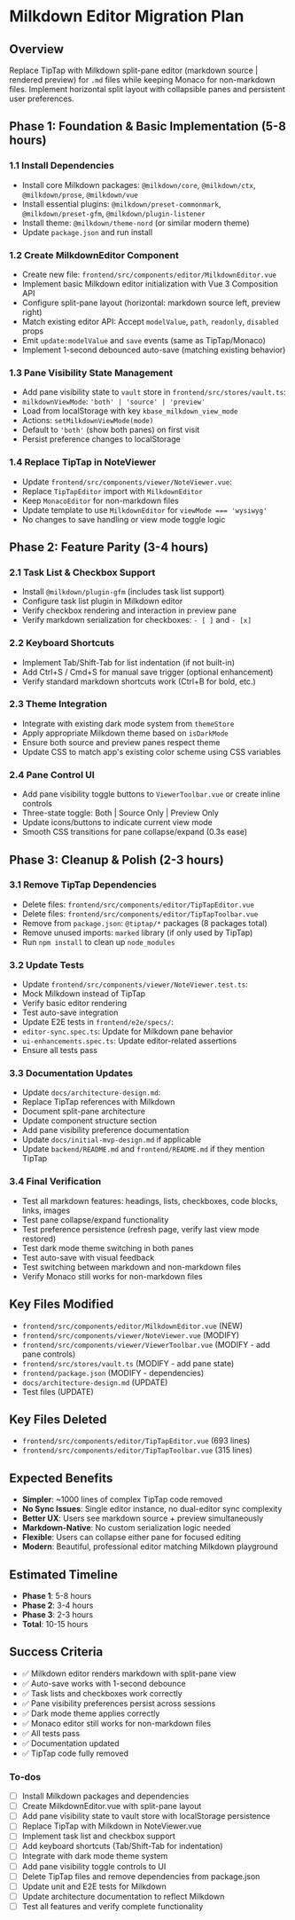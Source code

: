 <!-- a95ec243-9abb-4ba5-8062-72d88559dc33 1eaac78a-bd1e-4276-92b8-b05c8554cd0a -->
# Milkdown Editor Migration Plan

## Overview

Replace TipTap with Milkdown split-pane editor (markdown source | rendered preview) for `.md` files while keeping Monaco for non-markdown files. Implement horizontal split layout with collapsible panes and persistent user preferences.

## Phase 1: Foundation & Basic Implementation (5-8 hours)

### 1.1 Install Dependencies

- Install core Milkdown packages: `@milkdown/core`, `@milkdown/ctx`, `@milkdown/prose`, `@milkdown/vue`
- Install essential plugins: `@milkdown/preset-commonmark`, `@milkdown/preset-gfm`, `@milkdown/plugin-listener`
- Install theme: `@milkdown/theme-nord` (or similar modern theme)
- Update `package.json` and run install

### 1.2 Create MilkdownEditor Component

- Create new file: `frontend/src/components/editor/MilkdownEditor.vue`
- Implement basic Milkdown editor initialization with Vue 3 Composition API
- Configure split-pane layout (horizontal: markdown source left, preview right)
- Match existing editor API: Accept `modelValue`, `path`, `readonly`, `disabled` props
- Emit `update:modelValue` and `save` events (same as TipTap/Monaco)
- Implement 1-second debounced auto-save (matching existing behavior)

### 1.3 Pane Visibility State Management

- Add pane visibility state to `vault` store in `frontend/src/stores/vault.ts`:
- `milkdownViewMode`: `'both' | 'source' | 'preview'`
- Load from localStorage with key `kbase_milkdown_view_mode`
- Actions: `setMilkdownViewMode(mode)`
- Default to `'both'` (show both panes) on first visit
- Persist preference changes to localStorage

### 1.4 Replace TipTap in NoteViewer

- Update `frontend/src/components/viewer/NoteViewer.vue`:
- Replace `TipTapEditor` import with `MilkdownEditor`
- Keep `MonacoEditor` for non-markdown files
- Update template to use `MilkdownEditor` for `viewMode === 'wysiwyg'`
- No changes to save handling or view mode toggle logic

## Phase 2: Feature Parity (3-4 hours)

### 2.1 Task List & Checkbox Support

- Install `@milkdown/plugin-gfm` (includes task list support)
- Configure task list plugin in Milkdown editor
- Verify checkbox rendering and interaction in preview pane
- Verify markdown serialization for checkboxes: `- [ ]` and `- [x]`

### 2.2 Keyboard Shortcuts

- Implement Tab/Shift-Tab for list indentation (if not built-in)
- Add Ctrl+S / Cmd+S for manual save trigger (optional enhancement)
- Verify standard markdown shortcuts work (Ctrl+B for bold, etc.)

### 2.3 Theme Integration

- Integrate with existing dark mode system from `themeStore`
- Apply appropriate Milkdown theme based on `isDarkMode`
- Ensure both source and preview panes respect theme
- Update CSS to match app's existing color scheme using CSS variables

### 2.4 Pane Control UI

- Add pane visibility toggle buttons to `ViewerToolbar.vue` or create inline controls
- Three-state toggle: Both | Source Only | Preview Only
- Update icons/buttons to indicate current view mode
- Smooth CSS transitions for pane collapse/expand (0.3s ease)

## Phase 3: Cleanup & Polish (2-3 hours)

### 3.1 Remove TipTap Dependencies

- Delete files: `frontend/src/components/editor/TipTapEditor.vue`
- Delete files: `frontend/src/components/editor/TipTapToolbar.vue`
- Remove from `package.json`: `@tiptap/*` packages (8 packages total)
- Remove unused imports: `marked` library (if only used by TipTap)
- Run `npm install` to clean up `node_modules`

### 3.2 Update Tests

- Update `frontend/src/components/viewer/NoteViewer.test.ts`:
- Mock Milkdown instead of TipTap
- Verify basic editor rendering
- Test auto-save integration
- Update E2E tests in `frontend/e2e/specs/`:
- `editor-sync.spec.ts`: Update for Milkdown pane behavior
- `ui-enhancements.spec.ts`: Update editor-related assertions
- Ensure all tests pass

### 3.3 Documentation Updates

- Update `docs/architecture-design.md`:
- Replace TipTap references with Milkdown
- Document split-pane architecture
- Update component structure section
- Add pane visibility preference documentation
- Update `docs/initial-mvp-design.md` if applicable
- Update `backend/README.md` and `frontend/README.md` if they mention TipTap

### 3.4 Final Verification

- Test all markdown features: headings, lists, checkboxes, code blocks, links, images
- Test pane collapse/expand functionality
- Test preference persistence (refresh page, verify last view mode restored)
- Test dark mode theme switching in both panes
- Test auto-save with visual feedback
- Test switching between markdown and non-markdown files
- Verify Monaco still works for non-markdown files

## Key Files Modified

- `frontend/src/components/editor/MilkdownEditor.vue` (NEW)
- `frontend/src/components/viewer/NoteViewer.vue` (MODIFY)
- `frontend/src/components/viewer/ViewerToolbar.vue` (MODIFY - add pane controls)
- `frontend/src/stores/vault.ts` (MODIFY - add pane state)
- `frontend/package.json` (MODIFY - dependencies)
- `docs/architecture-design.md` (UPDATE)
- Test files (UPDATE)

## Key Files Deleted

- `frontend/src/components/editor/TipTapEditor.vue` (693 lines)
- `frontend/src/components/editor/TipTapToolbar.vue` (315 lines)

## Expected Benefits

- **Simpler**: ~1000 lines of complex TipTap code removed
- **No Sync Issues**: Single editor instance, no dual-editor sync complexity
- **Better UX**: Users see markdown source + preview simultaneously
- **Markdown-Native**: No custom serialization logic needed
- **Flexible**: Users can collapse either pane for focused editing
- **Modern**: Beautiful, professional editor matching Milkdown playground

## Estimated Timeline

- **Phase 1**: 5-8 hours
- **Phase 2**: 3-4 hours
- **Phase 3**: 2-3 hours
- **Total**: 10-15 hours

## Success Criteria

- ✅ Milkdown editor renders markdown with split-pane view
- ✅ Auto-save works with 1-second debounce
- ✅ Task lists and checkboxes work correctly
- ✅ Pane visibility preferences persist across sessions
- ✅ Dark mode theme applies correctly
- ✅ Monaco editor still works for non-markdown files
- ✅ All tests pass
- ✅ Documentation updated
- ✅ TipTap code fully removed

### To-dos

- [ ] Install Milkdown packages and dependencies
- [ ] Create MilkdownEditor.vue with split-pane layout
- [ ] Add pane visibility state to vault store with localStorage persistence
- [ ] Replace TipTap with Milkdown in NoteViewer.vue
- [ ] Implement task list and checkbox support
- [ ] Add keyboard shortcuts (Tab/Shift-Tab for indentation)
- [ ] Integrate with dark mode theme system
- [ ] Add pane visibility toggle controls to UI
- [ ] Delete TipTap files and remove dependencies from package.json
- [ ] Update unit and E2E tests for Milkdown
- [ ] Update architecture documentation to reflect Milkdown
- [ ] Test all features and verify complete functionality